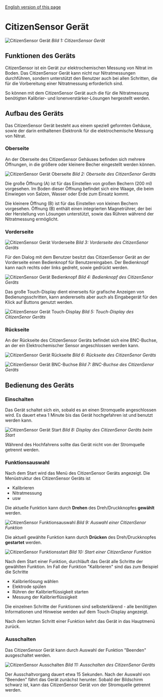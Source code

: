 [English version of this page](https://github.com/CitizenSensor/CitizenSensor/blob/master/Wiki/CS_Device.md)

# CitizenSensor Gerät #

![CitizenSensor Gerät](https://github.com/CitizenSensor/CitizenSensor/wiki/images/cs.jpg?raw=true)
_Bild 1: CitizenSensor Gerät_

## Funktionen des Geräts ## 

CitizenSensor ist ein Gerät zur elektrochemischen Messung von Nitrat im Boden.
Das CitizenSensor Gerät kann nicht nur Nitratmessungen durchführen, sondern unterstützt den Benutzer auch bei allen Schritten, die für die Vorbereitung einer Nitratmessung erforderlich sind.

So können mit dem CitizenSensor Gerät auch die für die Nitratmessung benötigten Kalibrier- und Ionenverstärker-Lösungen hergestellt werden.

## Aufbau des Geräts ##

Das CitizenSensor Gerät besteht aus einem speziell geformten Gehäuse, sowie der darin enthaltenen Elektronik für die elektrochemische Messung von Nitrat.

### Oberseite ###

An der Oberseite des CitizenSensor Gehäuses  befinden sich mehrere Öffnungen, in die  größere oder kleinere Becher eingestellt werden können.

![CitizenSensor Gerät Oberseite](https://github.com/CitizenSensor/CitizenSensor/blob/master/Wiki/images/BlankImage.jpg?raw=true)
_Bild 2: Oberseite des CitizenSenor Geräts_

Die große Öffnung (A) ist für das Einstellen von großen Bechern (200 ml) vorgesehen. Im Boden dieser Öffnung befindet sich eine Waage, die beim Einwiegen von Salzen, Wasser oder Erde zum Einsatz kommt.  

Die kleinere Öffnung (B) ist für das Einstellen von kleinen Bechern vorgesehen.
Öffnung (B) enthält einen integrierten Magnetrührer, der bei der Herstellung von Lösungen unterstützt, sowie das Rühren während der Nitratmessung ermöglicht.

### Vorderseite ###

![CitizenSensor Gerät Vorderseite](https://github.com/CitizenSensor/CitizenSensor/blob/master/Wiki/images/BlankImage.jpg?raw=true)
_Bild 3: Vorderseite des CitizenSenor Geräts_

Für den Dialog mit dem Benutzer besitzt das CitizenSensor Gerät an der Vorderseite einen Bedienknopf für Benutzereingaben. Der Bedienknopf kann nach rechts oder links gedreht, sowie gedrückt werden.

![CitizenSensor Gerät Bedienknopf](https://github.com/CitizenSensor/CitizenSensor/blob/master/Wiki/images/BlankImage.jpg?raw=true)
_Bild 4: Bedienknopf des CitizenSenor Geräts_

Das große Touch-Display dient einerseits für  grafische Anzeigen von Bedienungsschritten, kann andererseits aber auch als Eingabegerät für den Klick auf Buttons genutzt werden.

![CitizenSensor Gerät Touch-Display](https://github.com/CitizenSensor/CitizenSensor/blob/master/Wiki/images/BlankImage.jpg?raw=true)
_Bild 5: Touch-Display des CitizenSenor Geräts_

### Rückseite ###

An der Rückseite des CitizenSensor Geräts befindet sich eine BNC-Buchse, an der ein Elektrochemischer Sensor angeschlossen werden kann.

![CitizenSensor Gerät Rückseite](https://github.com/CitizenSensor/CitizenSensor/blob/master/Wiki/images/BlankImage.jpg?raw=true)
_Bild 6: Rückseite des CitizenSenor Geräts_

![CitizenSensor Gerät BNC-Buchse](https://github.com/CitizenSensor/CitizenSensor/blob/master/Wiki/images/BlankImage.jpg?raw=true)
_Bild 7: BNC-Buchse des CitizenSenor Geräts_

## Bedienung des Geräts ##

### Einschalten ###

Das Gerät schaltet sich ein, sobald es an einen Stromquelle angeschlossen wird. Es dauert etwa 1 Minute bis das Gerät hochgefahren ist und benutzt werden kann.

![CitizenSensor Gerät Start](https://github.com/CitizenSensor/CitizenSensor/blob/master/Wiki/images/BlankImage.jpg?raw=true)
_Bild 8: Display des CitizenSenor Geräts beim Start_

Während des Hochfahrens sollte das Gerät nicht von der Stromquelle getrennt werden.

### Funktionsauswahl ###

Nach dem Start wird das Menü des CitizenSensor Geräts angezeigt. Die Menüstruktur des CitizenSensor Geräts ist
- Kalibrieren
- Nitratmessung
- usw

Die aktuelle Funktion kann durch **Drehen** des Dreh/Druckknopfes **gewählt** werden.

![CitizenSensor Funktionsauswahl](https://github.com/CitizenSensor/CitizenSensor/blob/master/Wiki/images/BlankImage.jpg?raw=true)
_Bild 9: Auswahl einer CitizenSenor Funktion_

Die aktuell gewählte Funktion kann durch **Drücken** des Dreh/Druckknopfes **gestartet** werden.

![CitizenSensor Funktionsstart](https://github.com/CitizenSensor/CitizenSensor/blob/master/Wiki/images/BlankImage.jpg?raw=true)
_Bild 10: Start einer CitizenSenor Funktion_

Nach dem Start einer Funktion, durchläuft das Gerät alle Schritte der gewählten Funktion. Im Fall der Funktion "Kalibrieren" sind das zum Beispiel die Schritte

- Kalibrierlösung wählen
- Elektrode spülen
- Rühren der Kalibrierflüssigkeit starten
- Messung der Kalibrierflüssigkeit

Die einzelnen Schritte der Funktionen sind selbsterklärend - alle benötigten Informationen und Hinweise werden auf dem Touch-Display angezeigt.

Nach dem letzten Schritt einer Funktion kehrt das Gerät in das Hauptmenü zurück.

### Ausschalten ###

Das CitizenSensor Gerät kann durch Auswahl der Funktion "Beenden" ausgeschaltet werden.

![CitizenSensor Ausschalten](https://github.com/CitizenSensor/CitizenSensor/blob/master/Wiki/images/BlankImage.jpg?raw=true)
_Bild 11: Ausschalten des CitizenSenor Geräts_

Der Ausschaltvorgang dauert etwa 15 Sekunden. Nach der Auswahl von "Beenden" fährt das Gerät zunächst herunter. Sobald der Bildschirm schwarz ist, kann das CitizenSensor Gerät von der Stromquelle getrennt werden.